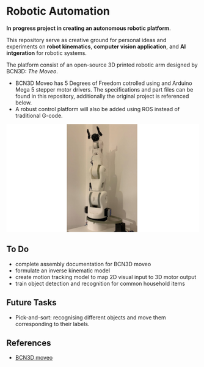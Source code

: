 # Robotic Automation

**In progress project in creating an autonomous robotic platform**. 

This repository serve as creative ground for personal ideas and experiments on **robot kinematics**, **computer vision application**, and **AI intgeration** for robotic systems. 

The platform consist of an open-source 3D printed robotic arm designed by BCN3D: _The Moveo_.

- BCN3D Moveo has 5 Degrees of Freedom cotrolled using and Arduino Mega 5 stepper motor drivers. The specifications and part files can be found in this repository, additionally the original project is referenced below. 
- A robust control platform will also be added using ROS instead of traditional G-code.


![Moveo](/images/BCN3D_moveo.jpg)

## To Do
- complete assembly documentation for BCN3D moveo
- formulate an inverse kinematic model
- create motion tracking model to map 2D visual input to 3D motor output
- train object detection and recognition for common household items

## Future Tasks
- Pick-and-sort: recognising different objects and move them corresponding to their labels. 


## References
- [BCN3D moveo](https://www.bcn3d.com/bcn3d-moveo-the-future-of-learning/#:~:text=In%20this%20occasion%20we%20are%20presenting%20the%20BCN3D,its%20electronics%20are%20controlled%20by%20the%20software%20Arduino.) 

